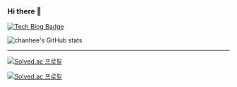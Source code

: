 <!--![header](https://capsule-render.vercel.app/api?type=wave&color=auto&height=300&section=header&text=capsule%20render&fontSize=90)-->

### Hi there 👋  
[![Tech Blog Badge](http://img.shields.io/badge/-My%20Tech%20blog-A9225C?style=plastic&logo=Notion&link=https://near-apparatus-275.notion.site/ee18830c71e144359e3d07d4979e62bc)](https://near-apparatus-275.notion.site/ee18830c71e144359e3d07d4979e62bc)
<!--[![42Seoul](https://img.shields.io/badge/42Seoul-000000?style=plastic&logo=42&logoColor=white)](https://near-apparatus-275.notion.site/42Seoul-4c36f9de4b094ffd8c0174bb54ae6240)
  
<img src="https://img.shields.io/badge/Java-007396?style=plastic&logo=Java&logoColor=white"/></a>&nbsp;
<img src="https://img.shields.io/badge/Spring Boot-6DB33F?style=plastic&logo=Spring Boot&logoColor=white"/></a>&nbsp; 
<img src="https://img.shields.io/badge/Javascript-000000?style=plastic&logo=Javascript&logoColor=white"/></a>&nbsp;
<img src="https://img.shields.io/badge/AWS-232F3E?style=plastic&logo=Amazon AWS&logoColor=white"/></a>&nbsp;
<img src="https://img.shields.io/badge/C-A8B9CC?style=plastic&logo=C&logoColor=white"/></a>&nbsp;-->

<!--[![Hits](https://hits.seeyoufarm.com/api/count/incr/badge.svg?url=https://github.com/chanhl22%2Fgjbae1212%2Fhit-counter&title=VISIT)](https://github.com/chanhl22)&nbsp;

<img src="https://img.shields.io/badge/Java-007396?style=flat-square&logo=Java&logoColor=white"/></a>&nbsp;
<img src="https://img.shields.io/badge/Spring-6DB33F?style=flat-square&logo=Spring&logoColor=white"/></a>&nbsp; 
<img src="https://img.shields.io/badge/Spring Boot-6DB33F?style=flat-square&logo=Spring Boot&logoColor=white"/></a>&nbsp; 
<img src="https://img.shields.io/badge/42Seoul-000000?style=flat-square&logo=42&logoColor=white"/></a>&nbsp;
<img src="https://img.shields.io/badge/Javascript-000000?style=flat-square&logo=Javascript&logoColor=white"/></a>&nbsp;
-->  
  
![chanhee's GitHub stats](https://github-readme-stats.vercel.app/api?username=chanhl22&show_icons=true&theme=radical)  
___
  
<!--### :mag_right: Solved.ac &nbsp; &nbsp; -->
[![Solved.ac 프로필](http://mazassumnida.wtf/api/mini/generate_badge?boj=lch9502)](https://solved.ac/lch9502)  

[![Solved.ac 프로필](http://mazassumnida.wtf/api/pastel/generate_badge?boj=lch9502)](https://solved.ac/lch9502)



<!--
**chanhl22/chanhl22** is a ✨ _special_ ✨ repository because its `README.md` (this file) appears on your GitHub profile.

Here are some ideas to get you started:
                
- 🔭 I’m currently working on ...
- 🌱 I’m currently learning ...
- 👯 I’m looking to collaborate on ...
- 🤔 I’m looking for help with ...
- 💬 Ask me about ...
- 📫 How to reach me: ...
- 😄 Pronouns: ...
- ⚡ Fun fact: ...
-->
